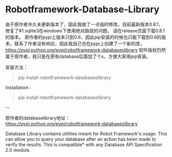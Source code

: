 Robotframework-Database-Library
===============================
由于原作者许久未更新版本了，因此我做了一点临时修改，目前最新版本0.8.1，修复了#1 sqlite3在windows下使用绝对路径的问题。
请在release页面下载0.8.1的版本。
原作者的pypi上版本只到0.6，因此pip安装的时候也只能下载到0.6的版本，联系了作者没有响应，因此我自己也在pypi上创建了一个新的库，
https://pypi.python.org/pypi/robotframework-databaseslibrary
软件版权仍然属于原作者，我只是在原有database后面加了个s，方便大家用pip安装。

安装方法：

>pip install robotframework-databaseslibrary

Installation :

>pip install robotframework-databaseslibrary

--

原作者的databaselibrary地址：
https://pypi.python.org/pypi/robotframework-databaseslibrary

Database Library contains utilities meant for Robot Framework's usage. This can allow you to query your database after an action has been made to verify the results. This is compatible* with any Database API Specification 2.0 module.

